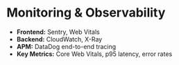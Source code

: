 # Monitoring & Observability

- **Frontend:** Sentry, Web Vitals
- **Backend:** CloudWatch, X-Ray
- **APM:** DataDog end-to-end tracing
- **Key Metrics:** Core Web Vitals, p95 latency, error rates
